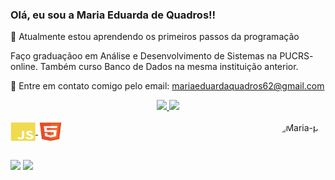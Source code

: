 ### Olá, eu sou a Maria Eduarda de Quadros!!
 🚀 Atualmente estou aprendendo os primeiros passos da programação

 Faço graduaçãoo em Análise e Desenvolvimento de Sistemas na PUCRS- online.
 Também curso Banco de Dados na mesma instituição anterior.
 
 💬 Entre em contato comigo pelo email: mariaeduardaquadros62@gmail.com


<div align="center">
  <a href="https://www.linkedin.com/in/maria-eduarda-de-quadros/">
  <img height="180em" src="https://github-readme-stats.vercel.app/api?username=MariaEduardaQuadros&show_icons=true&theme=buefy&include_all_commits=true&count_private=true"/>
  <img height="180em" src="https://github-readme-stats.vercel.app/api/top-langs/?username=MariaEduardaQuadros&layout=compact&langs_count=7&theme=buefy"/>
</div>
  
  <div style="display: inline_block"><br>
  <img align="center" alt="Maria-Js" height="30" width="40" src="https://raw.githubusercontent.com/devicons/devicon/master/icons/javascript/javascript-plain.svg">
  <img align="center" alt="Maria-HTML" height="30" width="40" src="https://raw.githubusercontent.com/devicons/devicon/master/icons/html5/html5-original.svg">
  <img align="right" alt="Maria-pic" height="150" style="border-radius:50px;" src="https://i.picasion.com/pic91/d5d14d97bb206b66e4eb347e46bd9f5a.gif" >
</div>

  ##

##
 
<div> 
  <a href="www.instagram.com/marcondessduda/" target="_blank"><img src="https://img.shields.io/badge/-Instagram-%23E4405F?style=for-the-badge&logo=instagram&logoColor=white" target="_blank"></a>
  <a href="www.linkedin.com/in/maria-eduarda-de-quadros/" target="_blank"><img src="https://img.shields.io/badge/-LinkedIn-%230077B5?style=for-the-badge&logo=linkedin&logoColor=white" target="_blank"></a> 
</div>
